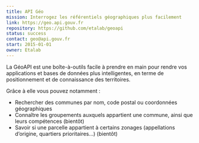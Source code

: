 ```yaml
---
title: API Géo
mission: Interrogez les référentiels géographiques plus facilement
link: https://geo.api.gouv.fr
repository: https://github.com/etalab/geoapi
status: success
contact: geo@api.gouv.fr
start: 2015-01-01
owner: Etalab
---
```


La GéoAPI est une boîte-à-outils facile à prendre en main pour rendre vos applications et bases de données plus intelligentes, en terme de positionnement et de connaissance des territoires.

Grâce à elle vous pouvez notamment :

- Rechercher des communes par nom, code postal ou coordonnées géographiques
- Connaître les groupements auxquels appartient une commune, ainsi que leurs compétences (bientôt)
- Savoir si une parcelle appartient à certains zonages (appellations d’origine, quartiers prioritaires…) (bientôt)
